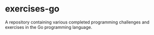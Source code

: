 # exercises-go
A repository containing various completed programming challenges and exercises in the Go programming language. 
